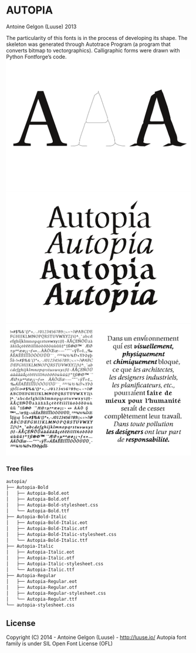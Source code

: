 # AUTOPIA
Antoine Gelgon (Luuse) 2013

The particularity of this fonts is in the process of developing its shape. The skeleton was generated through Autotrace Program (a program that converts bitmap to vectorgraphics). Calligraphic forms were drawn with Python Fontforge’s code.
![premiere](doc/autopia-1.png)
![premiere](doc/autopia-3.png)
![premiere](doc/autopia-4.png)


### Tree files

```
autopia/
├── Autopia-Bold
│   ├── Autopia-Bold.eot
│   ├── Autopia-Bold.otf
│   ├── Autopia-Bold-stylesheet.css
│   └── Autopia-Bold.ttf
├── Autopia-Bold-Italic
│   ├── Autopia-Bold-Italic.eot
│   ├── Autopia-Bold-Italic.otf
│   ├── Autopia-Bold-Italic-stylesheet.css
│   └── Autopia-Bold-Italic.ttf
├── Autopia-Italic
│   ├── Autopia-Italic.eot
│   ├── Autopia-Italic.otf
│   ├── Autopia-Italic-stylesheet.css
│   └── Autopia-Italic.ttf
├── Autopia-Regular
│   ├── Autopia-Regular.eot
│   ├── Autopia-Regular.otf
│   ├── Autopia-Regular-stylesheet.css
│   └── Autopia-Regular.ttf
└── autopia-stylesheet.css
```


## License
Copyright (C) 2014 - Antoine Gelgon (Luuse) - http://luuse.io/
Autopia font family is under SIL Open Font License (OFL)